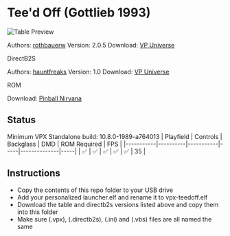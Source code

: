 # Tee'd Off (Gottlieb 1993)

![Table Preview](https://vpuniverse.com/screenshots/monthly_2022_05/Fullscreen.png.7bc53fb2055c83ee807c9f3e15b5aba9.png)

Authors: [rothbauerw](https://vpuniverse.com/profile/10798-rothbauerw/)
Version: 2.0.5
Download: [VP Universe](https://vpuniverse.com/files/file/8942-teed-off-gottlieb-1993/)

DirectB2S

Authors: [hauntfreaks](https://vpuniverse.com/profile/5216-hauntfreaks/)
Version: 1.0
Download: [VP Universe](https://vpuniverse.com/files/file/17164-teed-off-gottlieb-1993-b2s-with-full-dmd/)

ROM

Download: [Pinball Nirvana](https://pinballnirvana.com/forums/resources/teedoff3.2468/)

## Status 

Minimum VPX Standalone build: 10.8.0-1989-a764013
| Playfield | Controls | Backglass | DMD | ROM Required | FPS | 
|-----------|----------|-----------|-----|--------------|-----|
| :white_check_mark: | :white_check_mark: | :white_check_mark: | :white_check_mark: | :white_check_mark: | 35 |

## Instructions

- Copy the contents of this repo folder to your USB drive
- Add your personalized launcher.elf and rename it to vpx-teedoff.elf
- Download the table and directb2s versions listed above and copy them into this folder
- Make sure (.vpx), (.directb2s), (.ini) and (.vbs) files are all named the same
